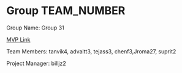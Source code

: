 # Group TEAM_NUMBER
Group Name: Group 31

[MVP Link](https://docs.google.com/document/d/1Z4smiL3QpBAC9An9y0yTfW8iue2VAWSa2ZdXnuaSKOg/edit)

Team Members: tanvik4, advaitt3, tejass3, chenf3,Jroma27, suprit2

Project Manager: billjz2
